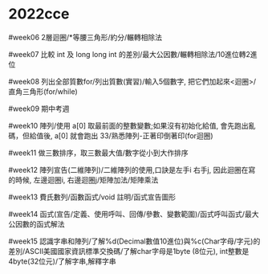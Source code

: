 # 2022cce

  #week06 2層迴圈/*等腰三角形/約分/輾轉相除法
  
  #week07 比較 int  及 long long int 的差別/最大公因數/輾轉相除法/10進位轉2進位
  
  #week08 列出全部質數for/列出質數(實習)/輸入5個數字, 把它們加起來<迴圈>/直角三角形(for/while)
  
  #week09 期中考週
  
  #week10 陣列/使用 a[0] 取最前面的整數變數;如果沒有初始化給值, 會先跑出亂碼，但給值後, a[0] 就會跑出 33/熟悉陣列-正著印倒著印(for迴圈)

  #week11 做三數排序，取三數最大值/數字從小到大作排序
  
  #week12 陣列宣告(二維陣列)/二維陣列的使用,口訣是左手i 右手j, 因此迴圈在寫的時候, 左邊迴圈i, 右邊迴圈j/矩陣加法/矩陣乘法

  #week13 費氏數列/函數函式/void 註明/函式宣告圖形

  #week14 函式(宣告/定義、使用呼叫、回傳/參數、變數範圍)/函式呼叫函式/最大公因數的函式解法

  #week15 認識字串和陣列/了解%d(Decimal數值10進位)與%c(Char字母/字元)的差別/ASCII美國國家資訊標準交換碼/了解char字母是1byte (8位元), int整數是4byte(32位元)/了解字串,解釋字串
